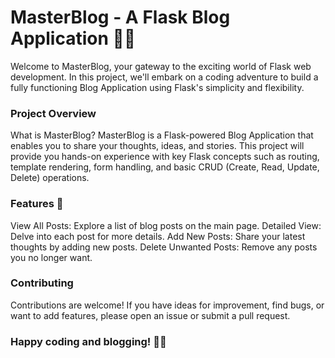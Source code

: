 # MasterBlog - A Flask Blog Application 📝🚀
Welcome to MasterBlog, your gateway to the exciting world of Flask web development. In this project, we'll embark on a coding adventure to build a fully functioning Blog Application using Flask's simplicity and flexibility.

### Project Overview
What is MasterBlog?
MasterBlog is a Flask-powered Blog Application that enables you to share your thoughts, ideas, and stories. This project will provide you hands-on experience with key Flask concepts such as routing, template rendering, form handling, and basic CRUD (Create, Read, Update, Delete) operations.

### Features 🌟
View All Posts: Explore a list of blog posts on the main page.
Detailed View: Delve into each post for more details.
Add New Posts: Share your latest thoughts by adding new posts.
Delete Unwanted Posts: Remove any posts you no longer want.

### Contributing
Contributions are welcome! If you have ideas for improvement, find bugs, or want to add features, please open an issue or submit a pull request.

### Happy coding and blogging! 🚀📖
